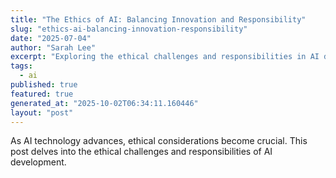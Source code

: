 ```yaml
---
title: "The Ethics of AI: Balancing Innovation and Responsibility"
slug: "ethics-ai-balancing-innovation-responsibility"
date: "2025-07-04"
author: "Sarah Lee"
excerpt: "Exploring the ethical challenges and responsibilities in AI development."
tags:
  - ai
published: true
featured: true
generated_at: "2025-10-02T06:34:11.160446"
layout: "post"
---
```


As AI technology advances, ethical considerations become crucial. This post delves into the ethical challenges and responsibilities of AI development.